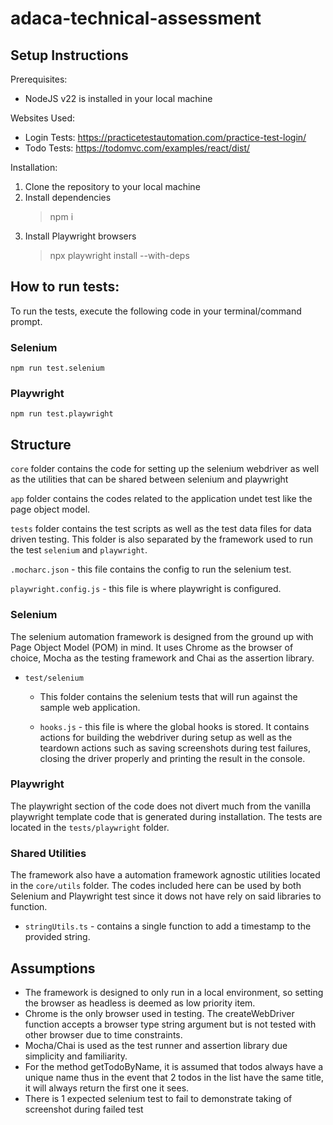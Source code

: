 # adaca-technical-assessment

## Setup Instructions

Prerequisites:
- NodeJS v22 is installed in your local machine

Websites Used:
- Login Tests: https://practicetestautomation.com/practice-test-login/
- Todo Tests: https://todomvc.com/examples/react/dist/

Installation:
1. Clone the repository to your local machine
2. Install dependencies
    > npm i
3. Install Playwright browsers
    > npx playwright install --with-deps

## How to run tests:

To run the tests, execute the following code in your terminal/command prompt.

### Selenium
```
npm run test.selenium
```

### Playwright
```
npm run test.playwright
```

## Structure

`core` folder contains the code for setting up the selenium webdriver as well as the utilities that can be shared between selenium and playwright

`app` folder contains the codes related to the application undet test like the page object model.

`tests` folder contains the test scripts as well as the test data files for data driven testing. This folder is also separated by the framework used to run the test `selenium` and `playwright`.

`.mocharc.json` - this file contains the config to run the selenium test.

`playwright.config.js` - this file is where playwright is configured.

### Selenium

The selenium automation framework is designed from the ground up with Page Object Model (POM) in mind. It uses Chrome as the browser of choice, Mocha as the testing framework and Chai as the assertion library.

- `test/selenium`
    - This folder contains the selenium tests that will run against the sample web application.

    - `hooks.js` - this file is where the global hooks is stored. It contains actions for building the webdriver during setup as well as the teardown actions such as saving screenshots during test failures, closing the driver properly and printing the result in the console.

### Playwright

The playwright section of the code does not divert much from the vanilla playwright template code that is generated during installation. The tests are located in the `tests/playwright` folder.

### Shared Utilities

The framework also have a automation framework agnostic utilities located in the `core/utils` folder. The codes included here can be used by both Selenium and Playwright test since it dows not have rely on said libraries to function.

- `stringUtils.ts` - contains a single function to add a timestamp to the provided string.

## Assumptions

- The framework is designed to only run in a local environment, so setting the browser as headless is deemed as low priority item.
- Chrome is the only browser used in testing. The createWebDriver function accepts a browser type string argument but is not tested with other browser due to time constraints.
- Mocha/Chai is used as the test runner and assertion library due simplicity and familiarity.
- For the method getTodoByName, it is assumed that todos always have a unique name thus in the event that 2 todos in the list have the same title, it will always return the first one it sees.
- There is 1 expected selenium test to fail to demonstrate taking of screenshot during failed test
